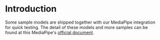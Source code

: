 # Introduction

Some sample models are shipped together with our MediaPipe integration for quick testing.
The detail of these models and more samples can be found at this MediaPipe's [official document](https://google.github.io/mediapipe/solutions/models.html).